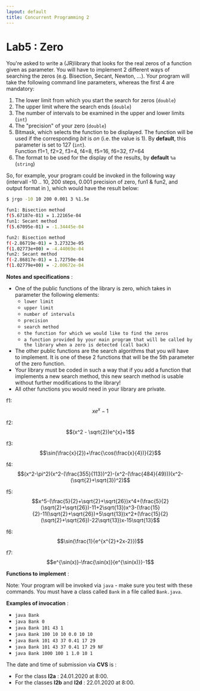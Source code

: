 ```yaml
---
layout: default
title: Concurrent Programming 2
---
```


# Lab5 : Zero

You're asked to write a (JR)library that looks for the real zeros of a function given as parameter.  You will have to implement 2 different ways of searching the zeros (e.g. Bisection, Secant, Newton, ...). Your program will take the following command line parameters, whereas the first 4 are mandatory: 


1) The lower limit from which you start the search for zeros (`double`)
2) The upper limit where the search ends (`double`)
3) The number of intervals to be examined in the upper and lower limits (`int`)
4) The "precision" of your zero (`double`)
5) Bitmask, which selects the function to be displayed. The function will be used if the corresponding _bit_ is _on_ (i.e. the value is 1). By **default**, this parameter is set to 127 (`int`).
<br>Function f1=1, f2=2, f3=4, f4=8, f5=16, f6=32, f7=64
6) The format to be used for the display of the results, by **default** `%a` (`string`)

So, for example, your program could be invoked in the following way (intervall -10 .. 10, 200 steps, 0.001 precision of zero, fun1 & fun2, and output format in ), which would have the result below:

```bash
$ jrgo -10 10 200 0.001 3 %1.5e

fun1: Bisection method
f(5.67187e-01) = 1.22165e-04
fun1: Secant method
f(5.67095e-01) = -1.34445e-04

fun2: Bisection method
f(-2.86719e-01) = 3.27323e-05
f(1.02773e+00) = -4.44069e-04
fun2: Secant method
f(-2.86817e-01) = 1.72750e-04
f(1.02779e+00) = -2.00672e-04
```

**Notes and specifications** :

- One of the public functions of the library is zero, which takes in parameter the following elements: 
  - `lower limit`
  - `upper limit`
  - `number of intervals`
  -  `precision`
  -  `search method`
  - `the function for which we would like to find the zeros`
  - `a function provided by your main program that will be called by the library when a zero is detected (call back)`
- The other public functions are the search algorithms that you will have to implement. It is one of these 2 functions that will be the 5th parameter of the zero function.
- Your library must be coded in such a way that if you add a function that implements a new search method, this new search method is usable without further modifications to the library!
- All other functions you would need in your library are private.



f1: $$xe^{x}-1$$

f2: $$(x^2 - \sqrt{2})e^{x}+1$$

f3: $$\sin(\frac{x}{2})+\frac{\cos(\frac{x}{4})}{2}$$

f4: $$(x^2-\pi^2)(x^2-(\frac{355}{113})^2)-(x^2-(\frac{484}{49}))(x^2-(\sqrt{2}+\sqrt{3})^2)$$

f5: $$x^5-(\frac{5}{2}+\sqrt{2}+\sqrt{26})x^4+(\frac{5}{2}(\sqrt{2}+\sqrt{26})-11+2\sqrt{13})x^3-(\frac{15}{2}-11(\sqrt{2}+\sqrt{26})+5\sqrt{13})x^2+(\frac{15}{2}(\sqrt{2}+\sqrt{26})-22\sqrt{13})x-15\sqrt{13}$$

f6: $$\sin(\frac{1}{e^{x^{2}+2x-2}})$$

f7: $$e^{\sin(x)}-\frac{\sin(x)}{e^{\sin(x)}}-1$$



**Functions to implement** :



Note: Your program will be invoked via `java` - make sure you test with these commands. You
must have a class called `Bank` in a file called `Bank.java`.


**Examples of invocation** :
- `java Bank`
- `java Bank 0`
- `java Bank 101 43 1`
- `java Bank 100 10 10 0.0 10 10`
- `java Bank 101 43 37 0.41 17 29`
- `java Bank 101 43 37 0.41 17 29 NF`
- `java Bank 1000 100 1 1.0 10 1`

The date and time of submission via **CVS** is :
- For the class **I2a** : 24.01.2020 at 8:00.
- For the classes **I2b** and **I2d** : 22.01.2020 at 8:00.
